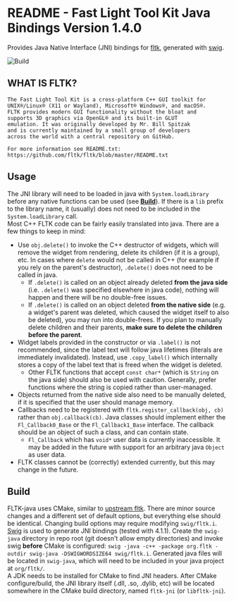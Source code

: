 # README - Fast Light Tool Kit Java Bindings Version 1.4.0
Provides Java Native Interface (JNI) bindings for [fltk](https://github.com/fltk/fltk), generated with [swig](https://www.swig.org).

![Build](https://github.com/supsm/fltk-java/actions/workflows/build.yml/badge.svg)

## WHAT IS FLTK?

    The Fast Light Tool Kit is a cross-platform C++ GUI toolkit for
    UNIX®/Linux® (X11 or Wayland), Microsoft® Windows®, and macOS®.
    FLTK provides modern GUI functionality without the bloat and
    supports 3D graphics via OpenGL® and its built-in GLUT
    emulation. It was originally developed by Mr. Bill Spitzak
    and is currently maintained by a small group of developers
    across the world with a central repository on GitHub.

    For more information see README.txt:
    https://github.com/fltk/fltk/blob/master/README.txt


## Usage
The JNI library will need to be loaded in java with `System.loadLibrary` before any native functions can be used (see [**Build**](#build)). If there is a `lib` prefix to the library name, it (usually) does not need to be included in the `System.loadLibrary` call.  
Most C++ FLTK code can be fairly easily translated into java. There are a few things to keep in mind:
- Use `obj.delete()` to invoke the C++ destructor of widgets, which will remove the widget from rendering, delete its children (if it is a group), etc. In cases where `delete` would not be called in C++ (for example if you rely on the parent's destructor), `.delete()` does not need to be called in java.
  - If `.delete()` is called on an object already deleted **from the java side** (i.e. `.delete()` was specified elsewhere in java code), nothing will happen and there will be no double-free issues.
  - If `.delete()` is called on an object deleted **from the native side** (e.g. a widget's parent was deleted, which caused the widget itself to also be deleted), you may run into double-frees. If you plan to manually delete children and their parents, **make sure to delete the children before the parent**.
- Widget labels provided in the constructor or via `.label()` is not recommended, since the label text will follow java lifetimes (literals are immediately invalidated). Instead, use `.copy_label()` which internally stores a copy of the label text that is freed when the widget is deleted.
  - Other FLTK functions that accept `const char*` (which is `String` on the java side) should also be used with caution. Generally, prefer functions where the string is copied rather than user-managed.
- Objects returned from the native side also need to be manually deleted, if it is specified that the user should manage memory.
- Callbacks need to be registered with `fltk.register_callback(obj, cb)` rather than `obj.callback(cb)`. Java classes should implement either the `Fl_Callback0_Base` or the `Fl_Callback1_Base` interface. The callback should be an object of such a class, and can contain state.
  - `Fl_Callback` which has `void*` user data is currently inaccessible. It may be added in the future with support for an arbitrary java `Object` as user data.
- FLTK classes cannot be (correctly) extended currently, but this may change in the future.

## Build
FLTK-java uses CMake, similar to [upstream fltk](https://github.com/fltk/fltk). There are minor source changes and a different set of default options, but everything else should be identical. Changing build options may require modifying `swig/fltk.i`.  
[Swig](https://www.swig.org) is used to generate JNI bindings (tested with 4.1.1). Create the `swig-java` directory in repo root (git doesn't allow empty directories) and invoke swig **before** CMake is configured: `swig -java -c++ -package org.fltk -outdir swig-java -DSWIGWORDSIZE64 swig/fltk.i`. Generated java files will be located in `swig-java`, which will need to be included in your java project at `org/fltk/`.  
A JDK needs to be installed for CMake to find JNI headers. After CMake configure/build, the JNI library itself (.dll, .so, .dylib, etc) will be located somewhere in the CMake build directory, named `fltk-jni` (or `libfltk-jni`).  
